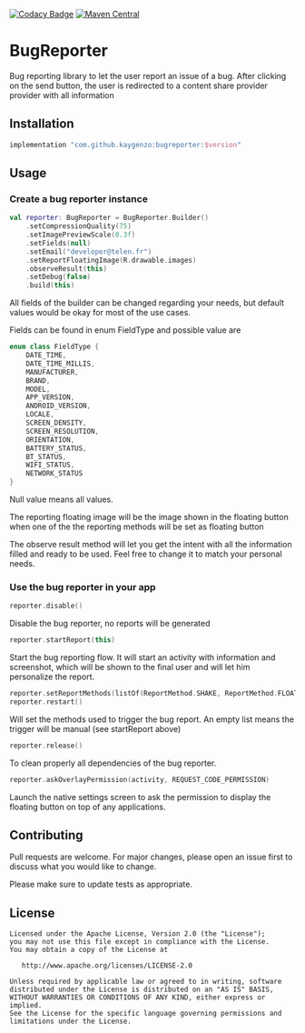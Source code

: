 [![Codacy Badge](https://app.codacy.com/project/badge/Grade/d9671224fbb9449eb4ed373289c4059f)](https://app.codacy.com/gh/kaygenzo/BugReporter/dashboard?utm_source=gh&utm_medium=referral&utm_content=&utm_campaign=Badge_grade) [![Maven Central](https://img.shields.io/maven-central/v/com.github.kaygenzo/bugreporter.svg?label=Maven%20Central)](https://search.maven.org/search?q=g:%22com.github.kaygenzo%22%20AND%20a:%22bugreporter%22)

# BugReporter
Bug reporting library to let the user report an issue of a bug. 
After clicking on the send button, the user is redirected to a content share provider provider with all information

## Installation

```groovy
implementation "com.github.kaygenzo:bugreporter:$version"
```

## Usage

### Create a bug reporter instance

```kotlin
val reporter: BugReporter = BugReporter.Builder()
    .setCompressionQuality(75)
    .setImagePreviewScale(0.3f)
    .setFields(null)
    .setEmail("developer@telen.fr")
    .setReportFloatingImage(R.drawable.images)
    .observeResult(this)
    .setDebug(false)
    .build(this)
```
All fields of the builder can be changed regarding your needs, but default values would be okay for most of the use cases.

Fields can be found in enum FieldType and possible value are
```kotlin
enum class FieldType {
    DATE_TIME,
    DATE_TIME_MILLIS,
    MANUFACTURER,
    BRAND,
    MODEL,
    APP_VERSION,
    ANDROID_VERSION,
    LOCALE,
    SCREEN_DENSITY,
    SCREEN_RESOLUTION,
    ORIENTATION,
    BATTERY_STATUS,
    BT_STATUS,
    WIFI_STATUS,
    NETWORK_STATUS
}
```
Null value means all values. 

The reporting floating image will be the image shown in the floating button when one of the the reporting methods will be set as floating button

The observe result method will let you get the intent with all the information filled and ready to be used. Feel free to change it to match your personal needs.

### Use the bug reporter in your app

```kotlin
reporter.disable()
```
Disable the bug reporter, no reports will be generated

```kotlin
reporter.startReport(this)
```
Start the bug reporting flow. It will start an activity with information and screenshot, which will be shown to the final user and will let him personalize the report.

```kotlin
reporter.setReportMethods(listOf(ReportMethod.SHAKE, ReportMethod.FLOATING_BUTTON))
reporter.restart()
```
Will set the methods used to trigger the bug report. An empty list means the trigger will be manual (see startReport above)

```kotlin
reporter.release()
```
To clean properly all dependencies of the bug reporter.

```kotlin
reporter.askOverlayPermission(activity, REQUEST_CODE_PERMISSION)
```
Launch the native settings screen to ask the permission to display the floating button on top of any applications.

## Contributing
Pull requests are welcome. For major changes, please open an issue first to discuss what you would like to change.

Please make sure to update tests as appropriate.

## License
    Licensed under the Apache License, Version 2.0 (the "License");
    you may not use this file except in compliance with the License.
    You may obtain a copy of the License at

       http://www.apache.org/licenses/LICENSE-2.0

    Unless required by applicable law or agreed to in writing, software
    distributed under the License is distributed on an "AS IS" BASIS,
    WITHOUT WARRANTIES OR CONDITIONS OF ANY KIND, either express or implied.
    See the License for the specific language governing permissions and
    limitations under the License.